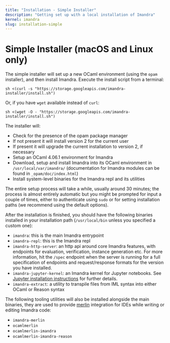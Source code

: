```yaml
---
title: "Installation - Simple Installer"
description: "Getting set up with a local installation of Imandra"
kernel: imandra
slug: installation-simple
---
```


# Simple Installer (macOS and Linux only)

The simple installer will set up a new OCaml environment (using the `opam` installer), and then install Imandra. Execute the install script from a terminal:

```sh.copy
sh <(curl -s "https://storage.googleapis.com/imandra-installer/install.sh")
```

Or, if you have `wget` available instead of `curl`:

```sh.copy
sh <(wget -O - "https://storage.googleapis.com/imandra-installer/install.sh")
```

The installer will:
- Check for the presence of the opam package manager
- If not present it will install version 2 for the current user
- If present it will upgrade the current installation to version 2, if necessary
- Setup an OCaml 4.06.1 environment for Imandra
- Download, setup and install Imandra into its OCaml environment in `/usr/local/var/imandra/` (documentation for Imandra modules can be found in `_opam/doc/index.html`)
- Install system-level binaries for the Imandra repl and its utilities

The entire setup process will take a while, usually around 30 minutes; the process is almost entirely automatic but you might be prompted for input a couple of times, either to authenticate using `sudo` or for setting installation paths (we recommend using the default options).

After the installation is finished, you should have the following binaries installed in your installation path (`/usr/local/bin` unless you specified a custom one):
- `imandra`: this is the main Imandra entrypoint
- `imandra-repl`: this is the Imandra repl
- `imandra-http-server`: an http api around core Imandra features, with endpoints for evaluation, verification, instance generation etc. For more information, hit the `/spec` endpoint when the server is running for a full specification of endpoints and request/response formats for the version you have installed.
- `imandra-jupyter-kernel`: an Imandra kernel for Jupyter notebooks. See [Jupyter installation instructions](Installation%20-%20Jupyter.md) for further details.
- `imandra-extract`: a utility to transpile files from IML syntax into either OCaml or Reason syntax

The following tooling utilities will also be installed alongside the main binaries, they are used to provide [merlin](https://github.com/ocaml/merlin) integration for IDEs while writing or editing Imandra code:
- `imandra-merlin`
- `ocamlmerlin`
- `ocamlmerlin-imandra`
- `ocamlmerlin-imandra-reason`
